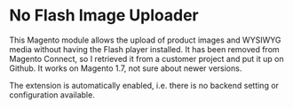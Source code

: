 No Flash Image Uploader
=======================

This Magento module allows the upload of product images and WYSIWYG media without having the Flash player installed. It has been removed from Magento Connect, so I retrieved it from a customer project and put it up on Github. It works on Magento 1.7, not sure about newer versions.

The extension is automatically enabled, i.e. there is no backend setting or configuration available.
